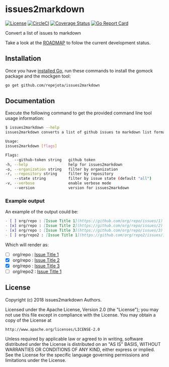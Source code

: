 # issues2markdown

[![License][License-Image]][License-Url]
[![CircleCI](https://circleci.com/gh/issues2markdown/cli.svg?style=svg)](https://circleci.com/gh/issues2markdown/cli)
[![Coverage Status](https://coveralls.io/repos/github/issues2markdown/cli/badge.svg?branch=develop)](https://coveralls.io/github/issues2markdown/cli?branch=develop)
[![Go Report Card](https://goreportcard.com/badge/github.com/repejota/issues2markdown)](https://goreportcard.com/report/github.com/repejota/issues2markdown)

Convert a list of issues to markdown

Take a look at the [ROADMAP](ROADMAP.md) to folow the current development status.

## Installation

Once you have [installed Go](http://golang.org/doc/install.html#releases), run these commands to install the gomock package and the mockgen tool:

```bash
go get github.com/repejota/issues2markdown
```

## Documentation

Execute the following command to get the provided command line tool usage information:

```bash
$ issues2markdown --help
issues2markdown converts a list of github issues to markdown list format

Usage:
issues2markdown [flags]

Flags:
    --github-token string   github token
-h, --help                  help for issues2markdown
-o, --organization string   filter by organization
-r, --repository string     filter by repository
    --state string          filter by issue state (default "all")
-v, --verbose               enable verbose mode
    --version               version for issues2markdown
```

### Example output

An example of the output could be:

```markdown
- [ ] org/repo : [Issue Title 1](https://github.com/org/repo/issues/1)
- [x] org/repo : [Issue Title 2](https://github.com/org/repo/issues/2)
- [x] org/repo : [Issue Title 3](https://github.com/org/repo/issues/3)
- [ ] org/repo2 : [Issue Title 1](https://github.com/org/repo2/issues/1)
```

Which will render as:

- [ ] org/repo : [Issue Title 1](https://github.com/org/repo/issues/1)
- [x] org/repo : [Issue Title 2](https://github.com/org/repo/issues/2)
- [x] org/repo : [Issue Title 3](https://github.com/org/repo/issues/3)
- [ ] org/repo2 : [Issue Title 1](https://github.com/org/repo2/issues/1)

## License

Copyright (c) 2018 issues2markdown Authors.

Licensed under the Apache License, Version 2.0 (the "License");
you may not use this file except in compliance with the License.
You may obtain a copy of the License at

    http://www.apache.org/licenses/LICENSE-2.0

Unless required by applicable law or agreed to in writing, software
distributed under the License is distributed on an "AS IS" BASIS,
WITHOUT WARRANTIES OR CONDITIONS OF ANY KIND, either express or implied.
See the License for the specific language governing permissions and
limitations under the License.

[License-Url]: http://opensource.org/licenses/Apache
[License-Image]: https://img.shields.io/badge/License-Apache-blue.svg

